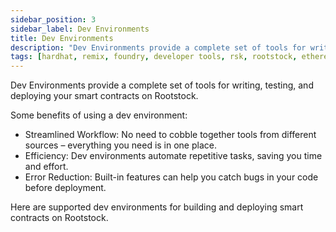 ```yaml
---
sidebar_position: 3
sidebar_label: Dev Environments
title: Dev Environments
description: "Dev Environments provide a complete set of tools for writing, testing, and deploying your smart contracts on Rootstock." 
tags: [hardhat, remix, foundry, developer tools, rsk, rootstock, ethereum, dApps, smart contracts]
---
```


Dev Environments provide a complete set of tools for writing, testing, and deploying your smart contracts on Rootstock. 

Some benefits of using a dev environment:

* Streamlined Workflow: No need to cobble together tools from different sources – everything you need is in one place.
* Efficiency: Dev environments automate repetitive tasks, saving you time and effort.
* Error Reduction: Built-in features can help you catch bugs in your code before deployment.

Here are supported dev environments for building and deploying smart contracts on Rootstock.

<CardsGrid>
  <CardsGridItem
    title="Hardhat"
    subtitle="dev-environments"
    color="cyan"
    description="Hardhat is an Ethereum development environment for developers. It's primarily used in the development of smart contracts for the Rootstock and EVM-compatible chains."
    linkHref="/dev-tools/dev-environments/hardhat/"
    linkTitle="Get Started"
  />
  <CardsGridItem
    title="Foundry"
    subtitle="dev-environments"
    color="cyan"
    description="Foundry is a smart contract development toolchain, and user-friendly development environment for writing and testing smart contracts in Solidity. It manages dependencies, compiles, run tests, deploy contracts and allows for interaction with EVM-compatible chains using a command-line tool called Forge."
    linkHref="/dev-tools/dev-environments/foundry/"
    linkTitle="Get Started"
  />
   <CardsGridItem
    title="Remix"
    subtitle="dev-environments"
    color="green"
    description="Remix is an online web tool. It is an IDE (Integrated Development Environment) used to write, compile, deploy and debug Solidity code. It can be connected with Metamask and used to deploy smart contracts to both the Rootstock Testnet and Mainnet."
    linkHref="/dev-tools/dev-environments/remix/"
    linkTitle="Get Started"
  />
</CardsGrid>
